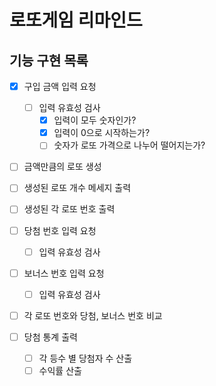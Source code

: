 # 로또게임 리마인드

## 기능 구현 목록

- [x] 구입 금액 입력 요청

  - [ ] 입력 유효성 검사
    - [x] 입력이 모두 숫자인가?
    - [x] 입력이 0으로 시작하는가?
    - [ ] 숫자가 로또 가격으로 나누어 떨어지는가?

- [ ] 금액만큼의 로또 생성

- [ ] 생성된 로또 개수 메세지 출력

- [ ] 생성된 각 로또 번호 출력

- [ ] 당첨 번호 입력 요청

  - [ ] 입력 유효성 검사

- [ ] 보너스 번호 입력 요청

  - [ ] 입력 유효성 검사

- [ ] 각 로또 번호와 당첨, 보너스 번호 비교

- [ ] 당첨 통계 출력
  - [ ] 각 등수 별 당첨자 수 산출
  - [ ] 수익률 산출
